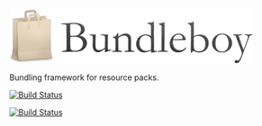 <img src='bundleboy-title-96.png'></img>


Bundling framework for resource packs.


[![Build Status](https://travis-ci.org/storm-enroute/bundleboy.svg)](https://travis-ci.org/storm-enroute/bundleboy)

[![Build Status](https://ci.storm-enroute.com:8080/job/public-bundleboy/badge/icon)](https://ci.storm-enroute.com:8080/job/public-bundleboy/)
